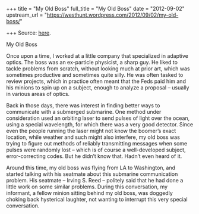 +++
title = "My Old Boss"
full_title = "My Old Boss"
date = "2012-09-02"
upstream_url = "https://westhunt.wordpress.com/2012/09/02/my-old-boss/"

+++
Source: [here](https://westhunt.wordpress.com/2012/09/02/my-old-boss/).

My Old Boss

Once upon a time, I worked at a little company that specialized in
adaptive optics. The boss was an ex-particle physicist, a sharp guy.
He liked to tackle problems from scratch, without looking much at prior
art, which was sometimes productive and sometimes quite silly. He was
often tasked to review projects, which in practice often meant that the
Feds paid him and his minions to spin up on a subject, enough to analyze
a proposal – usually in various areas of optics.

Back in those days, there was interest in finding better ways to
communicate with a submerged submarine. One method under consideration
used an orbiting laser to send pulses of light over the ocean, using a
special wavelength, for which there was a very good detector. Since
even the people running the laser might not know the boomer’s exact
location, while weather and such might also interfere, my old boss was
trying to figure out methods of reliably transmitting messages when some
pulses were randomly lost – which is of course a well-developed
subject, error-correcting codes. But he didn’t know that. Hadn’t even
heard of it.

Around this time, my old boss was flying from LA to Washington, and
started talking with his seatmate about this submarine communication
problem. His seatmate – Irving S. Reed – politely said that he had done
a little work on some similar problems. During this conversation, my
informant, a fellow minion sitting behind my old boss, was doggedly
choking back hysterical laughter, not wanting to interrupt this very
special conversation.

